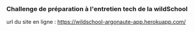 ### Challenge de préparation à l'entretien tech de la wildSchool

url du site en ligne : https://wildschool-argonaute-app.herokuapp.com/
